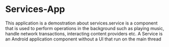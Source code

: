 # Services-App
This application is a demostration about services.service is a component that is used to perform operations in the background such as playing music, handle network transactions, interacting content providers etc.
A Service is an Android application component without a UI that run on the main thread

